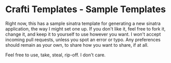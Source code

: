 # Crafti Templates - Sample Templates

Right now, this has a sample sinatra template for generating a new sinatra application, the
way I might set one up. If you don't like it, feel free to fork it, change it, and keep it
to yourself to use however you want. I won't accept incoming pull requests, unless you spot
an error or typo. Any preferences should remain as your own, to share how you want to share,
if at all.

Feel free to use, take, steal, rip-off. I don't care.
